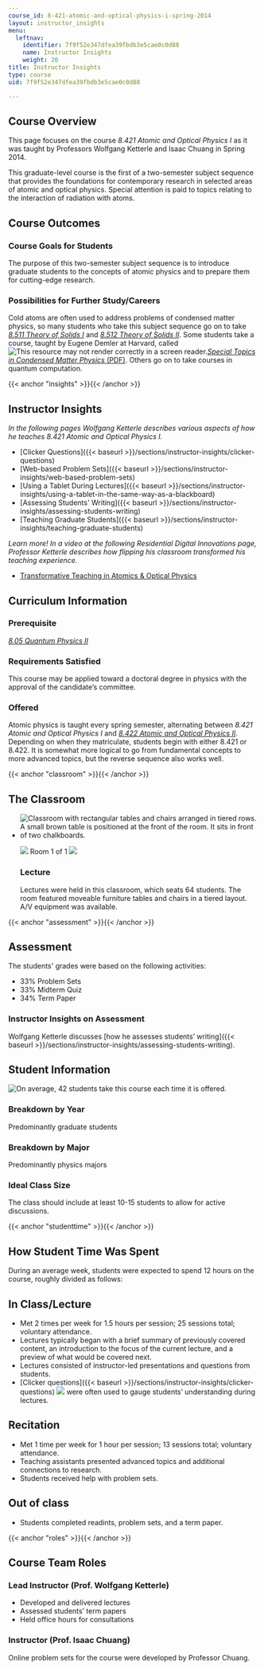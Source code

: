 ```yaml
---
course_id: 8-421-atomic-and-optical-physics-i-spring-2014
layout: instructor_insights
menu:
  leftnav:
    identifier: 7f9f52e347dfea39fbdb3e5cae0c0d88
    name: Instructor Insights
    weight: 20
title: Instructor Insights
type: course
uid: 7f9f52e347dfea39fbdb3e5cae0c0d88

---
```


Course Overview
---------------

This page focuses on the course _8.421 Atomic and Optical Physics I_ as it was taught by Professors Wolfgang Ketterle and Isaac Chuang in Spring 2014.

This graduate-level course is the first of a two-semester subject sequence that provides the foundations for contemporary research in selected areas of atomic and optical physics. Special attention is paid to topics relating to the interaction of radiation with atoms.

Course Outcomes
---------------

### Course Goals for Students

The purpose of this two-semester subject sequence is to introduce graduate students to the concepts of atomic physics and to prepare them for cutting-edge research.

### Possibilities for Further Study/Careers

Cold atoms are often used to address problems of condensed matter physics, so many students who take this subject sequence go on to take [_8.511 Theory of Solids I_](/courses/8-511-theory-of-solids-i-fall-2004/) and [_8.512 Theory of Solids II_](/courses/8-512-theory-of-solids-ii-spring-2009/). Some students take a course, taught by Eugene Demler at Harvard, called ![This resource may not render correctly in a screen reader.](/images/inacessible.gif)[_Special Topics in Condensed Matter Physics_ (PDF)](http://cmt.harvard.edu/demler/TEACHING/p268r_2012.pdf). Others go on to take courses in quantum computation.

{{< anchor "insights" >}}{{< /anchor >}}

Instructor Insights
-------------------

_In the following pages Wolfgang Ketterle describes various aspects of how he teaches _8.421 Atomic and Optical Physics I_._

*   [Clicker Questions]({{< baseurl >}}/sections/instructor-insights/clicker-questions)
*   [Web-based Problem Sets]({{< baseurl >}}/sections/instructor-insights/web-based-problem-sets)
*   [Using a Tablet During Lectures]({{< baseurl >}}/sections/instructor-insights/using-a-tablet-in-the-same-way-as-a-blackboard)
*   [Assessing Students' Writing]({{< baseurl >}}/sections/instructor-insights/assessing-students-writing)
*   [Teaching Graduate Students]({{< baseurl >}}/sections/instructor-insights/teaching-graduate-students)

_Learn more! In a video at the following Residential Digital Innovations page, Professor Ketterle describes how flipping his classroom transformed his teaching experience._

*   [Transformative Teaching in Atomics & Optical Physics](https://openlearning.mit.edu/campus/digital-innovations/transformative-teaching-atomics-optical-physics)

Curriculum Information
----------------------

### Prerequisite

[_8.05 Quantum Physics II_](/courses/8-05-quantum-physics-ii-fall-2013/)

### Requirements Satisfied

This course may be applied toward a doctoral degree in physics with the approval of the candidate’s committee.

### Offered

Atomic physics is taught every spring semester, alternating between _8.421 Atomic and Optical Physics I_ and [_8.422 Atomic and Optical Physics II_](/courses/8-422-atomic-and-optical-physics-ii-spring-2013/). Depending on when they matriculate, students begin with either 8.421 or 8.422. It is somewhat more logical to go from fundamental concepts to more advanced topics, but the reverse sequence also works well.

{{< anchor "classroom" >}}{{< /anchor >}}

The Classroom
-------------

*   ![Classroom with rectangular tables and chairs arranged in tiered rows. A small brown table is positioned at the front of the room. It sits in front of two chalkboards.](/coursemedia/8-421-atomic-and-optical-physics-i-spring-2014/2968b75a29d40675f9c3e9cf634861d9_8-421_classroom-1.jpg)
    
    ![](/images/educator/classroom_prev_dim.png) Room 1 of 1 ![](/images/educator/classroom_next_dim.png)
    
    ### Lecture
    
    Lectures were held in this classroom, which seats 64 students. The room featured moveable furniture tables and chairs in a tiered layout. A/V equipment was available.
    

{{< anchor "assessment" >}}{{< /anchor >}}

Assessment
----------

The students' grades were based on the following activities:

- 33% Problem Sets
- 33% Midterm Quiz
- 34% Term Paper


### Instructor Insights on Assessment
Wolfgang Ketterle discusses [how he assesses students’ writing]({{< baseurl >}}/sections/instructor-insights/assessing-students-writing).

Student Information
-------------------

![On average, 42 students take this course each time it is offered.](/coursemedia/8-421-atomic-and-optical-physics-i-spring-2014/88f1692973a0cc775bdd0308b86b593e_8-421_stat-students.png)

### Breakdown by Year

Predominantly graduate students

### Breakdown by Major

Predominantly physics majors

### Ideal Class Size

The class should include at least 10-15 students to allow for active discussions. 

{{< anchor "studenttime" >}}{{< /anchor >}}

How Student Time Was Spent
--------------------------

During an average week, students were expected to spend 12 hours on the course, roughly divided as follows:

In Class/Lecture
----------------

*   Met 2 times per week for 1.5 hours per session; 25 sessions total; voluntary attendance.
*   Lectures typically began with a brief summary of previously covered content, an introduction to the focus of the current lecture, and a preview of what would be covered next.
*   Lectures consisted of instructor-led presentations and questions from students.
*   [Clicker questions]({{< baseurl >}}/sections/instructor-insights/clicker-questions) ![](/images/educator/icon-question-clickq.png) were often used to gauge students’ understanding during lectures.

Recitation
----------

*   Met 1 time per week for 1 hour per session; 13 sessions total; voluntary attendance.
*   Teaching assistants presented advanced topics and additional connections to research.
*   Students received help with problem sets.

Out of class
------------

*   Students completed readints, problem sets, and a term paper.

{{< anchor "roles" >}}{{< /anchor >}}

Course Team Roles
-----------------

### Lead Instructor (Prof. Wolfgang Ketterle)

*   Developed and delivered lectures
*   Assessed students’ term papers
*   Held office hours for consultations

### Instructor (Prof. Isaac Chuang)

Online problem sets for the course were developed by Professor Chuang.